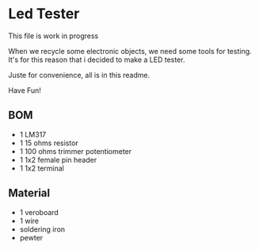 # Led Tester
This file is work in progress

When we recycle some electronic objects, we need some tools for testing.
It's for this reason that i decided to make a LED tester.

Juste for convenience, all is in this readme.

Have Fun!

## BOM
+ 1 LM317
+ 1 15 ohms resistor
+ 1 100 ohms trimmer potentiometer
+ 1 1x2 female pin header
+ 1 1x2 terminal

## Material
+ 1 veroboard
+ 1 wire
+ soldering iron
+ pewter
